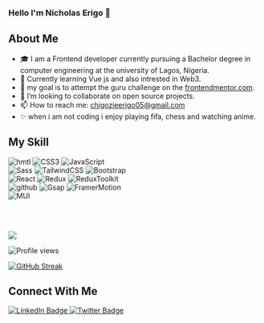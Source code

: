### Hello I'm Nicholas Erigo 👋

## About Me
  - 🎓 I am a Frontend developer currently pursuing a Bachelor degree in computer engineering at the university of Lagos, Nigeria.
  - 🌱 Currently learning Vue js and also intrested in Web3.
  - 🎯 my goal is to attempt the guru challenge on the [frontendmentor.com](https://www.frontendmentor.io/challenges?difficulties=5).
  - 👯 I’m looking to collaborate on open source projects.
  - 📫 How to reach me: [chigozieerigo05@gmail.com](mailto:chigozieerigo05@gmail.com)
  - ✨ when i am not coding i enjoy playing fifa, chess and watching anime.
  
## My Skill
 ![hmtl](https://img.shields.io/badge/HTML5-E34F26?style=for-the-badge&logo=HTML5&logoColor=white)
 ![CSS3](https://img.shields.io/badge/CSS3-1572B6?style=for-the-badge&logo=CSS3&logoColor=white)
 ![JavaScript](https://img.shields.io/badge/JavaScript-F7DF1E?style=for-the-badge&logo=JavaScript&logoColor=black)
 <br />
 ![Sass](https://img.shields.io/badge/Sass-CC6699?style=for-the-badge&logo=Sass&logoColor=white)
 ![TailwindCSS](https://img.shields.io/badge/TailwindCSS-06B6D4?style=for-the-badge&logo=TailwindCSS&logoColor=white)
 ![Bootstrap](https://img.shields.io/badge/Bootstrap-7952B3?style=for-the-badge&logo=Bootstrap&logoColor=white)
 <br />
 ![React](https://img.shields.io/badge/React-61DAFB?style=for-the-badge&logo=React&logoColor=black)
 ![Redux](https://img.shields.io/badge/Redux-764ABC?style=for-the-badge&logo=Redux&logoColor=white)
 ![ReduxToolkit](https://img.shields.io/badge/ReduxToolkit-764ABC?style=for-the-badge&logo=Redux&logoColor=white)
 <br />
 ![github](https://img.shields.io/badge/GitHub-000000?style=for-the-badge&logo=GitHub&logoColor=white)
 ![Gsap](https://img.shields.io/badge/Gsap-88CE02?style=for-the-badge&logo=&logoColor=white)
 ![FramerMotion](https://img.shields.io/badge/FramerMotion-D112B9?style=for-the-badge&logo=&logoColor=white)
 <br />
 ![MUI](https://img.shields.io/badge/MUI-007FFF?style=for-the-badge&logo=MUI&logoColor=white)
 
 
 <br>
  <br>
  <p>
  <img src = "https://github-readme-stats.vercel.app/api?username=nick335&show_icons=true&theme=tokyonight&line_height=27">
</p>

![Profile views](https://gpvc.arturio.dev/nick335)

[![GitHub Streak](https://github-readme-streak-stats.herokuapp.com?user=nick335)](https://git.io/streak-stats)
 
 ## Connect With Me
 <div id="badges">
  <a href="https://www.linkedin.com/in/chigozie-erigo-435a4a248">
    <img src="https://img.shields.io/badge/LinkedIn-blue?style=for-the-badge&logo=linkedin&logoColor=white" alt="LinkedIn Badge"/>
  </a>
  <a href="https://twitter.com/ChigozieErigo">
    <img src="https://img.shields.io/badge/Twitter-blue?style=for-the-badge&logo=twitter&logoColor=white" alt="Twitter Badge"/>
  </a>
</div>


<!--
**nick335/nick335** is a ✨ _special_ ✨ repository because its `README.md` (this file) appears on your GitHub profile.

Here are some ideas to get you started:

- 🔭 I’m currently working on ...
- 🌱 I’m currently learning ...
- 👯 I’m looking to collaborate on ...
- 🤔 I’m looking for help with ...
- 💬 Ask me about ...
- 📫 How to reach me: ...
- 😄 Pronouns: ...
- ⚡ Fun fact: ...
-->
